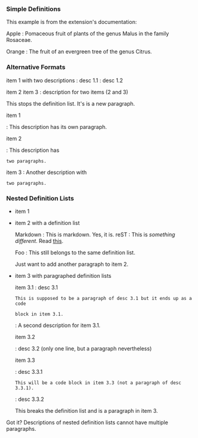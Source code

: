 ### Simple Definitions ###

This example is from the extension's documentation:

Apple
:   Pomaceous fruit of plants of the genus Malus in 
    the family Rosaceae.

Orange
:   The fruit of an evergreen tree of the genus Citrus.

### Alternative Formats ###

item 1 with two descriptions
:   desc 1.1
:   desc 1.2

item 2
item 3
:   description for two items (2 and 3)

This stops the definition list. It's is a new paragraph.

item 1

:   This description has its own paragraph.

item 2

:   This description has

    two paragraphs.

item 3
:   Another description with

    two paragraphs.

### Nested Definition Lists ###

-   item 1
-   item 2 with a definition list

    Markdown
    :   This is markdown.
        Yes, it is.
    reST
    :   This is *something different*. Read [this][1].
    
    Foo
    :   This still belongs to the same definition list.

    Just want to add another paragraph to item 2.

-   item 3 with paragraphed definition lists

    item 3.1
    :   desc 3.1
    
        This is supposed to be a paragraph of desc 3.1 but it ends up as a code
        
        block in item 3.1.
    :   A second description for item 3.1.
    
    item 3.2
    
    :   desc 3.2 (only one line, but a paragraph nevertheless)
    
    item 3.3
    
    :   desc 3.3.1
    
        This will be a code block in item 3.3 (not a paragraph of desc 3.3.1).
        
    :   desc 3.3.2
    
       This breaks the definition list and is a paragraph in item 3.

Got it? Descriptions of nested definition lists cannot have multiple
paragraphs.

[1]: http://docutils.sourceforge.net/rst.html
